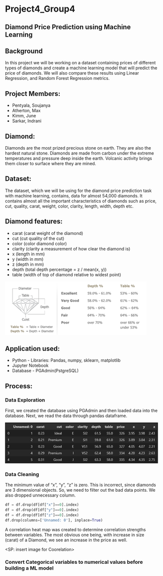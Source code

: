 # Project4_Group4

## Diamond Price Prediction using Machine Learning

## Background
In this project we will be working on a dataset containing prices of different types of diamonds and create a machine learning model that will predict the price of diamonds. We will also compare these results using Linear Regression, and Random Forest Regression metrics.

## Project Members:
  * Pentyala, Soujanya
  * Atherton, Max
  * Kimm, June
  * Sarkar, Indrani

## Diamond:

Diamonds are the most prized precious stone on earth. They are also the hardest natural stone.  Diamonds are made from carbon under the extreme temperatures and pressure deep inside the earth. Volcanic activity brings them closer to surface where they are mined.  

## Dataset:

The dataset, which we will be using for the diamond price prediction task with machine learning, contains, data for almost 54,000 diamonds. It contains almost all the important characteristics of diamonds such as price, cut, quality, carat, weight, color, clarity, length, width, depth etc.

## Diamond features:
  * carat (carat weight of the diamond)
  * cut (cut quality of the cut)
  * color (color diamond color)
  * clarity (clarity a measurement of how clear the diamond is)
  * x (length in mm)
  * y (width in mm)
  * z (depth in mm)
  * depth (total depth percentage = z / mean(x, y))
  * table (width of top of diamond relative to widest point)

![](./Resources/Images/diamond.png)

## Application used:

  - Python - Libraries: Pandas, numpy, sklearn, matplotlib
  - Jupyter Notebook
  - Database - PGAdmin(PstgreSQL)

## Process:

### Data Exploration
First, we created the database using PGAdmin and then loaded data into the database. Next, we read the data through pandas dataframe.

![](./Resources/Images/dataset.png)

### Data Cleaning
The minimum value of “x”, “y”, “z” is zero. This is incorrect, since diamonds are 3 dimensional objects. So, we need to filter out the bad data points. We also dropped unnecessary column.

```Python
df = df.drop(df[df["x"]==0].index)
df = df.drop(df[df["y"]==0].index)
df = df.drop(df[df["z"]==0].index)
df.drop(columns=['Unnamed: 0'], inplace=True)
```
A correlation heat map was created to determine correlation strengths between variables. The most obvious one being, with increase in size (carat) of a Diamond, we see an increase in the price as well.

<SP: insert image for Coorelation>
 
 ### Convert Categorical variables to numerical values before building a ML model























